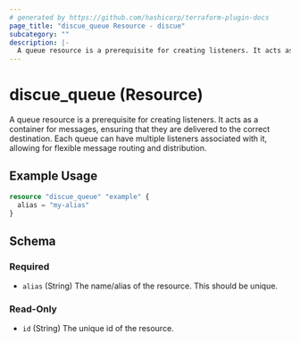 ```yaml
---
# generated by https://github.com/hashicorp/terraform-plugin-docs
page_title: "discue_queue Resource - discue"
subcategory: ""
description: |-
  A queue resource is a prerequisite for creating listeners. It acts as a container for messages, ensuring that they are delivered to the correct destination. Each queue can have multiple listeners associated with it, allowing for flexible message routing and distribution.
---
```


# discue_queue (Resource)

A queue resource is a prerequisite for creating listeners. It acts as a container for messages, ensuring that they are delivered to the correct destination. Each queue can have multiple listeners associated with it, allowing for flexible message routing and distribution.

## Example Usage

```terraform
resource "discue_queue" "example" {
  alias = "my-alias"
}
```

<!-- schema generated by tfplugindocs -->
## Schema

### Required

- `alias` (String) The name/alias of the resource. This should be unique.

### Read-Only

- `id` (String) The unique id of the resource.
